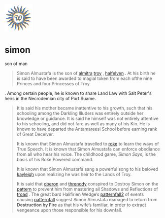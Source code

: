 ![wsun](assets/wsun.gif)

# simon

son of man
>
>   Simon Almustafa is the son of  [almitra](almitra.md)  [troy](troy.md) ,  [halfelven](halfelven.md) . At his birth he is said to have been awarded to magial token from each ofthe nine Princes and four Princesses of Troy.

. Among certain people, he is known to share Land Law with Salt Peter's heirs in the Necrodemian city of Port Suame.
>
>   It is said his mother became inattentive to his growth, such that his schooling among the Darkling Illuders was entirely outside her knowledge or guidance. It is said he himself was not entirely attentive to his schooling, and did not fare as well as many of his Kin. He is known to have departed the Antamareesi School before earning rank of Great Deceiver. 
>
>   It is known that Simon Almustafa travelled to  [roke](roke.md)  to learn the ways of True Speech. It is known that Simon Almustafa can enforce obediance from all who hear his voice. The childhood game, *Simon Says*, is the basis of his Roke Powered command.
>
>   It is known that Simon Almustafa sang a powerful song to his beloved  [kayleigh](kayleigh.md)  upon realizing he was heir to the Lands of Troy.
>
>   It is said that  [oberon](oberon.md)  and  [threnody](threnody.md)  conspired to Destroy Simon on the  [pattern](pattern.md)  to prevent him from mastering all Shadows and Reflections of  [troad](troad.md) . The great bard Halifirien Wedge’s  [patternfall2](patternfall2.md)  of events causing  [patternfall](patternfall.md)  suggest Simon Almustafa managed to return from **Destruction by Fire** as that his wife’s familiar, in order to extract vengeance upon those responsible for his downfall. 

 